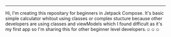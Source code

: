 ************
Hi, I'm creating this repositary for beginners in Jetpack Compose. It's basic simple calculator whitout using classes or complex stucture because other developers are using classes and viewModels which I found difficult as it's my first app so I'm sharing this for other beginner level developers.☺️☺️☺️
